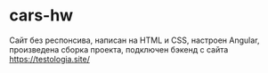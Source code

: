 # cars-hw
Сайт без респонсива, написан на HTML и CSS, настроен Angular, произведена сборка проекта, подключен бэкенд с сайта https://testologia.site/
